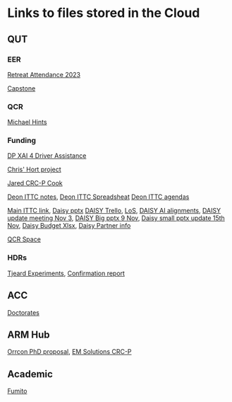 # Links to files stored in the Cloud

## QUT
### EER
[Retreat Attendance 2023](https://connectqutedu-my.sharepoint.com/:x:/r/personal/brownew_qut_edu_au/_layouts/15/Doc.aspx?sourcedoc=%7B2C81AE97-9EA9-48EB-A510-38E3BF425B6D%7D&file=RSVP%27s%20as%20of%202%20November.xlsx&action=default&mobileredirect=true)

[Capstone](https://docs.google.com/spreadsheets/d/1NzxVJvARhN1jfi7ijKiGNwbsaXQCuPs8H-Yp_zNLezY/edit#gid=0)

### QCR
[Michael Hints](https://connectqutedu.sharepoint.com/:w:/r/teams/msteams_751e6e/_layouts/15/Doc.aspx?sourcedoc=%7BCD6628F0-D612-4ECC-A5A6-1153A22C9134%7D&file=Lifestyle%20Crafting.docx&fromShare=true&action=default&mobileredirect=true)

### Funding
[DP XAI 4 Driver Assistance](https://docs.google.com/document/d/1LBEU1jmT9wZN1pj2dgyhqcb4p2ncPPep/edit#)

[Chris' Hort project](https://connectqutedu-my.sharepoint.com/:w:/r/personal/nugentms_qut_edu_au/_layouts/15/Doc.aspx?sourcedoc=%7BFDB7A3F9-12C9-4234-A37A-0153885872FD%7D&file=AS23001_%20MRT%20Theme%205_QUT%20led.docx&action=default&mobileredirect=true)

[Jared CRC-P Cook](https://connectqutedu-my.sharepoint.com/personal/donovan2_qut_edu_au/_layouts/15/onedrive.aspx?csf=1&web=1&e=eFchrq&CT=1693188536663&OR=OWA%2DNT&CID=bd3580ab%2Df962%2Da8a4%2Db435%2D5c0b49e67f7e&id=%2Fpersonal%2Fdonovan2%5Fqut%5Fedu%5Fau%2FDocuments%2F%5Fshared%2Dprojects%2F2023%2Daug%2Dcook%2Dmedical%2Dcrcp&FolderCTID=0x012000E6A27F3494BD9745911485B57B69E0D0&view=0)

[Deon ITTC notes](https://connectqutedu-my.sharepoint.com/:w:/g/personal/desaldan_qut_edu_au/Eeycq7HjoFRNqU03X25tLQMBS-SHCeydkUNb1n0b-lJP2A), 
[Deon ITTC Spreadsheat](https://connectqutedu-my.sharepoint.com/:x:/r/personal/desaldan_qut_edu_au/_layouts/15/doc2.aspx)
[Deon ITTC agendas](https://connectqutedu-my.sharepoint.com/:w:/g/personal/desaldan_qut_edu_au/Edaq4Ih_XINFmDhft0KbIssB-wiT910mCgs7LzIIu4ZJ5A)

[Main ITTC link](https://connectqutedu.sharepoint.com/:x:/r/teams/DigitalTwinsforManufacturing/_layouts/15/doc2.aspx?sourcedoc=%7Bd8328882-9b28-4858-a11f-5c3c5e45679b%7D&action=edit&activeCell=%27Schedule%27!H3&wdinitialsession=421cee26-c17f-4cc0-bed6-72bb9ff609d9&wdrldsc=2&wdrldc=1&wdrldr=AccessTokenExpiredWarning%2CRefreshingExpiredAccessT&cid=455fe085-c3ce-43da-85c4-34145881d8d4), 
[Daisy pptx](https://connectqutedu-my.sharepoint.com/:p:/g/personal/desaldan_qut_edu_au/EXZe4ffyw8xMqozdfb-Gx9cB3vquzDLJl2m2JrjyfPvtbg?email=will.browne%40qut.edu.au&e=4%3AFCEi4I&fromShare=true&at=9&CID=d87f713a-40ad-af3f-6ce1-eea333d069e7)
[DAISY Trello](https://trello.com/b/vOMMmyak/ittc-daisy-bid-progress), 
[LoS](https://connectqutedu-my.sharepoint.com/personal/desaldan_qut_edu_au/_layouts/15/onedrive.aspx?ct=1698894723362&or=OWA%2DNT&cid=0e70b24f%2D6033%2D53c3%2Db340%2D76c0e0aff11b&fromShare=true&ga=1&id=%2Fpersonal%2Fdesaldan%5Fqut%5Fedu%5Fau%2FDocuments%2FDesktop%2FACTIVE%20PROJECTS%2FM%20A%20J%20O%20R%20%20%20I%20N%20I%20T%20I%20A%20T%20I%20V%20E%20S%2FITTC%2023%2024%20Daisy%20ex%20DT4M%2FLOS%2FIC240100043%20ARC%20Training%20Centre%20for%20Deployable%20Artificial%20Intelligence), 
[DAISY AI alignments](https://connectqutedu-my.sharepoint.com/:x:/g/personal/desaldan_qut_edu_au/EQUfKtTrNXdHrLJIipemGqgBuML3B5Y8jNFnK0RT7GB3Vw?email=will.browne%40qut.edu.au&e=4%3AYB9qGx&fromShare=true&at=31), 
[DAISY update meeting Nov 3](https://connectqutedu-my.sharepoint.com/:p:/g/personal/desaldan_qut_edu_au/EbjjNcIOSRtIrCJhgpDQtDwB10kufOSMf6bwc3RONmMFhQ?e=4%3AU16Xzs&fromShare=true&at=9&CID=5439988b-b447-f262-8872-a6386ac6a7d5), 
[DAISY Big pptx 9 Nov](https://connectqutedu-my.sharepoint.com/:p:/r/personal/desaldan_qut_edu_au/_layouts/15/Doc.aspx?sourcedoc=%7B9FF2C926-600B-45BB-B969-6C91B89481B4%7D&file=ITTC%20DAISY%20Summary%2020231027%20.pptx&action=edit&mobileredirect=true), 
[Daisy small pptx update 15th Nov](https://connectqutedu-my.sharepoint.com/:p:/g/personal/desaldan_qut_edu_au/EYPOFINJs5ZAppdrzJQ721EBiFoz1yOD00MgUPb6WuGqMg?email=will.browne%40qut.edu.au&e=4%3Ai66dop&fromShare=true&at=9&CID=5b197c57-4757-0699-d14b-b0e17281e1e1), 
[Daisy Budget Xlsx](https://connectqutedu-my.sharepoint.com/:x:/r/personal/desaldan_qut_edu_au/_layouts/15/Doc.aspx?sourcedoc=%7B29CE95E6-A64C-4A94-BC22-A16DF1A79925%7D&file=ITTC%20DAISY%20Project%20Mapping%20.xlsx&action=default&mobileredirect=true&DefaultItemOpen=1), 
[Daisy Partner info](https://connectqutedu-my.sharepoint.com/:w:/r/personal/desaldan_qut_edu_au/_layouts/15/Doc.aspx)

[QCR Space](https://connectqutedu.sharepoint.com/:w:/r/teams/msteams_751e6e/_layouts/15/Doc.aspx?sourcedoc=%7B34954204-76FC-421A-AF7D-0B2C695720A6%7D&file=QCR%20Space%20Requests.docx&action=default&mobileredirect=true)

### HDRs

[Tjeard Experiments](https://docs.google.com/spreadsheets/d/1k-EG-TKeO460KJTK-CJXfhsiwYf3HSaP2Z-zaKPUnh4/edit#gid=0), 
[Confirmation report](https://docs.google.com/document/d/1n6cB8CT3aRQ5GpPu0kckTV-geupqSAMgQy2M4jPE-_k/edit#heading=h.nfnc3s2izdix)

## ACC
[Doctorates](https://connectqutedu.sharepoint.com/sites/ITTCforCollaborativeRobotics/PhD%20EOIs/Forms/AllItems.aspx)

## ARM Hub
[Orrcon PhD proposal](https://advrobotics.sharepoint.com/:w:/s/ARMHubProjects/EdFrnpCjZM5PhI8yH-JaFgcBZXNB4Da1AN9_EsxOwGb99Q?rtime=dFI8N5ax20g), 
[EM Solutions CRC-P](https://advrobotics.sharepoint.com/sites/ARMHub/Shared%20Documents/Forms/AllItems.aspx?id=%2Fsites%2FARMHub%2FShared%20Documents%2FARM%20HUB%20CORE%20STAFF%2FARM%20HUB%20OPERATIONS%2FGRANTS%20%26%20TENDER%20MANAGEMENT%2FPre%20Award%2F2023%2FCRC%20P%20%2D%20EM%20Solutions%20Cable%20Robot&p=true&fromShare=true&ga=1)

## Academic
[Fumito](https://drive.google.com/drive/folders/1KB8RbJ4aUFci2lQX-oOyd5N5jNP214TD)



